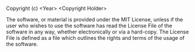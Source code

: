 Copyright (c) \<Year> \<Copyright Holder>

The software, or material is provided under the MIT License, unless if the user who wishes to use the software has read the License File of the software in any way, whether electronically or via a hard-copy. The License File is defined as a file which outlines the rights and terms of the usage of the software.
